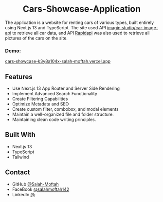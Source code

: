 
<h1 align="center">Cars-Showcase-Application</h1>

<p>The application is a website for renting cars of various types, built entirely using Next.js 13 and TypeScript. The site used API <a href="https://www.imagin.studio/car-image-api" target="_blank">imagin.studio/car-image-api</a> to retrieve all car data, and API <a href="https://rapidapi.com/apininjas/api/cars-by-api-ninjas" target="_blank">Rapidapi</a> was also used to retrieve all pictures of the cars on the site. </p>

<div><h3>Demo: </h3><a href="https://cars-showcase-k3y8a104x-salah-moftah.vercel.app" target="_blank">cars-showcase-k3y8a104x-salah-moftah.vercel.app</a></div>

## Features
- Use Next.js 13 App Router and Server Side Rendering
- Implement Advanced Search Functionality
- Create Filtering Capabilities
- Optimize Metadata and SEO
- Create custom filter, combobox, and modal elements
- Maintain a well-organized file and folder structure.
- Maintaining clean code writing principles.

## Built With
- Next.js 13
- TypeScript
- Tailwind

## Contact
- GitHub [@Salah-Moftah](https://github.com/Salah-Moftah)
- FaceBook [@salahmoftah142](https://www.facebook.com/salahmoftah142)
- LinkedIn [@](#)
